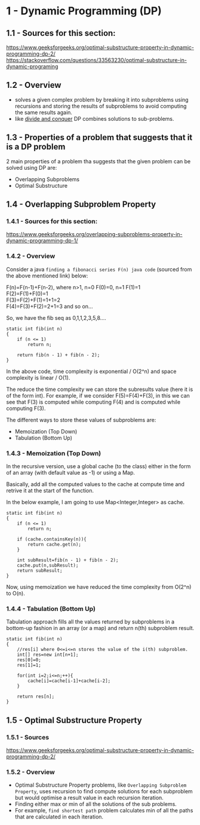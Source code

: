 # 1 - Dynamic Programming (DP) 

## 1.1 - Sources for this section:
https://www.geeksforgeeks.org/optimal-substructure-property-in-dynamic-programming-dp-2/ <br>
https://stackoverflow.com/questions/33563230/optimal-substructure-in-dynamic-programing

## 1.2 - Overview

* solves a given complex problem by breaking it into subproblems using recursions and storing the results of subproblems to avoid computing the same results again. <br>
* like [divide and conquer](https://github.com/chandrakanth-c/patterns-in-algorithms/blob/main/divide-and-conquer.md) DP combines solutions to sub-problems.  

## 1.3 - Properties of a problem that suggests that it is a DP problem

2 main properties of a problem tha suggests that the given problem can be solved using DP are: <br>
* Overlapping Subproblems <br>
* Optimal Substructure 

## 1.4 - Overlapping Subproblem Property

### 1.4.1 - Sources for this section:
https://www.geeksforgeeks.org/overlapping-subproblems-property-in-dynamic-programming-dp-1/

### 1.4.2 - Overview

Consider a java `finding a fibonacci series F(n) java code` (sourced from the above mentioned link) below:

F(n)=F(n-1)+F(n-2), where n>1, n=0 F(0)=0, n=1 F(1)=1 <br>
F(2)=F(1)+F(0)=1 <br>
F(3)=F(2)+F(1)=1+1=2 <br>
F(4)=F(3)+F(2)=2+1=3 and so on... <br>

So, we have the fib seq as 0,1,1,2,3,5,8....

```
static int fib(int n)
{
    if (n <= 1)
        return n;

    return fib(n - 1) + fib(n - 2);
}
```

In the above code, time complexity is exponential / O(2^n) and space complexity is linear / O(1). 

The reduce the time complexity we can store the subresults value (here it is of the form int). 
For example, if we consider F(5)=F(4)+F(3), in this we can see that F(3) is computed while computing 
F(4) and is computed while computing F(3).

The different ways to store these values of subproblems are:
* Memoization (Top Down)
* Tabulation (Bottom Up)

### 1.4.3 - Memoization (Top Down)

In the recursive version, use a global cache (to the class) either in the form of an 
array (with default value as -1) or using a Map. 

Basically, add all the computed values to the cache at compute time and retrive it 
at the start of the function.

In the below example, I am going to use Map<Integer,Integer> as cache.

```
static int fib(int n)
{
    if (n <= 1)
        return n;

    if (cache.containsKey(n)){
        return cache.get(n);
    }

    int subResult=fib(n - 1) + fib(n - 2);
    cache.put(n,subResult);
    return subResult;
}
```
Now, using memoization we have reduced the time complexity from O(2^n) to O(n).

### 1.4.4 - Tabulation (Bottom Up)

Tabulation approach fills all the values returned by subproblems in a bottom-up fashion
in an array (or a map) and return n(th) subproblem result.

```
static int fib(int n)
{
    //res[i] where 0<=i<=n stores the value of the i(th) subproblem.
    int[] res=new int[n+1];
    res[0]=0;
    res[1]=1;

    for(int i=2;i<=n;++){
        cache[i]=cache[i-1]+cache[i-2];
    }

    return res[n];
}
```

## 1.5 - Optimal Substructure Property

### 1.5.1 - Sources
https://www.geeksforgeeks.org/optimal-substructure-property-in-dynamic-programming-dp-2/

### 1.5.2 - Overview

* Optimal Substructure Property problems, like `Overlapping Subproblem Property`,
uses recursion to find compute solutions for each subproblem but would optimise a result
value in each recursion iteration.
* Finding either max or min of all the solutions of the sub problems.
* For example, `find shortest path` problem calculates min of all the paths that are
calculated in each iteration.

























